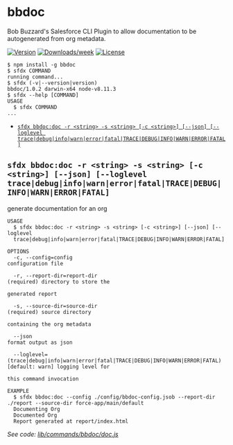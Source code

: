 bbdoc
=====

Bob Buzzard&#39;s Salesforce CLI Plugin to allow documentation to be autogenerated from org metadata.

[![Version](https://img.shields.io/npm/v/bbdoc.svg)](https://npmjs.org/package/bbdoc)
[![Downloads/week](https://img.shields.io/npm/dw/bbdoc.svg)](https://npmjs.org/package/bbdoc)
[![License](https://img.shields.io/npm/l/bbdoc.svg)](https://github.com/keirbowden/LDNSCall2020Plugin/blob/master/package.json)

<!-- toc -->

<!-- tocstop -->
<!-- install -->
<!-- usage -->
```sh-session
$ npm install -g bbdoc
$ sfdx COMMAND
running command...
$ sfdx (-v|--version|version)
bbdoc/1.0.2 darwin-x64 node-v8.11.3
$ sfdx --help [COMMAND]
USAGE
  $ sfdx COMMAND
...
```
<!-- usagestop -->
<!-- commands -->
* [`sfdx bbdoc:doc -r <string> -s <string> [-c <string>] [--json] [--loglevel trace|debug|info|warn|error|fatal|TRACE|DEBUG|INFO|WARN|ERROR|FATAL]`](#sfdx-bbdocdoc--r-string--s-string--c-string---json---loglevel-tracedebuginfowarnerrorfataltracedebuginfowarnerrorfatal)

## `sfdx bbdoc:doc -r <string> -s <string> [-c <string>] [--json] [--loglevel trace|debug|info|warn|error|fatal|TRACE|DEBUG|INFO|WARN|ERROR|FATAL]`

generate documentation for an org

```
USAGE
  $ sfdx bbdoc:doc -r <string> -s <string> [-c <string>] [--json] [--loglevel 
  trace|debug|info|warn|error|fatal|TRACE|DEBUG|INFO|WARN|ERROR|FATAL]

OPTIONS
  -c, --config=config                                                               configuration file

  -r, --report-dir=report-dir                                                       (required) directory to store the
                                                                                    generated report

  -s, --source-dir=source-dir                                                       (required) source directory
                                                                                    containing the org metadata

  --json                                                                            format output as json

  --loglevel=(trace|debug|info|warn|error|fatal|TRACE|DEBUG|INFO|WARN|ERROR|FATAL)  [default: warn] logging level for
                                                                                    this command invocation

EXAMPLE
  $ sfdx bbdoc:doc --config ./config/bbdoc-config.jsob --report-dir ./report --source-dir force-app/main/default
  Documenting Org
  Documented Org
  Report generated at report/index.html
```

_See code: [lib/commands/bbdoc/doc.js](https://github.com/keirbowden/LDNSCall2020Plugin/blob/v1.0.2/lib/commands/bbdoc/doc.js)_
<!-- commandsstop -->
